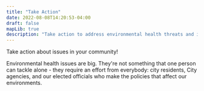 ```yaml
---
title: "Take Action"
date: 2022-08-08T14:20:53-04:00
draft: false
mapLib: true
description: "Take action to address environmental health threats and inequalities."
---
```


Take action about issues in your community!

Environmental health issues are big. They're not something that one person can tackle alone - they require an effort from everybody: city residents, City agencies, and our elected officials who make the policies that affect our environments. 

